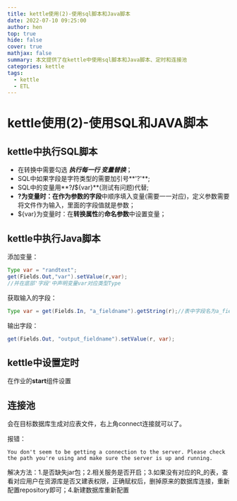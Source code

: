```yaml
---
title: kettle使用(2)-使用sql脚本和Java脚本
date: 2022-07-10 09:25:00
author: hen
top: true
hide: false
cover: true
mathjax: false
summary: 本文提供了在kettle中使用sql脚本和Java脚本、定时和连接池
categories: kettle
tags:
  - kettle
  - ETL
---
```


# kettle使用(2)-使用SQL和JAVA脚本

## kettle中执行SQL脚本

- 在转换中需要勾选 ***执行每一行* *变量替换***；
- SQL中如果字段是字符类型的需要加引号**'?'**;
- SQL中的变量用**?**/**${var}**(测试有问题)代替;
- **?**为变量时：在**作为参数的字段**中顺序填入变量(需要一一对应)，定义参数需要将文件作为输入，里面的字段值就是参数；
- ${var}为变量时：在**转换属性**的**命名参数**中设置变量；

## kettle中执行Java脚本

添加变量：

```java
Type var = "randtext";
get(Fields.Out,"var").setValue(r,var);
//并在底部'字段'中声明变量var对应类型Type
```

获取输入的字段：

```java
Type var = get(Fields.In, "a_fieldname").getString(r);//表中字段名为a_fieldname的字段
```

输出字段：

```java
get(Fields.Out, "output_fieldname").setValue(r, var);
```

## kettle中设置定时

在作业的**start**组件设置

## 连接池

会在目标数据库生成对应表文件，右上角connect连接就可以了。

报错：

```
You don't seem to be getting a connection to the server. Please check the path you're using and make sure the server is up and running. 
```

解决方法：1.是否缺失jar包；2.相关服务是否开启；3.如果没有对应的R_的表，查看对应用户在资源库是否又建表权限，正确赋权后，删掉原来的数据库连接，重新配置repository即可；4.新建数据库重新配置